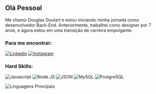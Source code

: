 ## Olá Pessoal

Me chamo Douglas Goulart e estou iniciando minha jornada como desenvolvedor Back-End. Anteriormente, trabalhei como designer por 7 anos, e agora estou em uma transição de carreira empolgante.

### Para me encontrar:
[![Linkedin](https://img.shields.io/badge/LinkedIn-0077B5?style=for-the-badge&logo=linkedin&logoColor=white)](https://www.linkedin.com/in/douglas-goulart/)
[![Instagram](https://img.shields.io/badge/Instagram-E4405F?style=for-the-badge&logo=instagram&logoColor=white)](https://www.instagram.com/dougggz/)

### Hard Skills: 

![Javascript](https://img.shields.io/badge/JavaScript-F7DF1E?style=for-the-badge&logo=javascript&logoColor=323330)
![Node.JS](https://img.shields.io/badge/Node%20js-339933?style=for-the-badge&logo=nodedotjs&logoColor=white)
![JSON](https://img.shields.io/badge/json-5E5C5C?style=for-the-badge&logo=json&logoColor=white)
![MySQL](https://img.shields.io/badge/MySQL-000000?style=for-the-badge&logo=mysql&logoColor=white)
![PostgreSQL](https://img.shields.io/badge/PostgreSQL-316192?style=for-the-badge&logo=postgresql&logoColor=white)

![Linguagens Principais](https://github-readme-stats.vercel.app/api/top-langs/?username=dgoulartdev&theme=tokyonight&custom_title=Linguagens%20%Principal)
<!--
**dgoulartdev/dgoulartdev** is a ✨ _special_ ✨ repository because its `README.md` (this file) appears on your GitHub profile.

Here are some ideas to get you started:

- 🔭 I’m currently working on ...
- 🌱 I’m currently learning ...
- 👯 I’m looking to collaborate on ...
- 🤔 I’m looking for help with ...
- 💬 Ask me about ...
- 📫 How to reach me: ...
- 😄 Pronouns: ...
- ⚡ Fun fact: ...
-->
